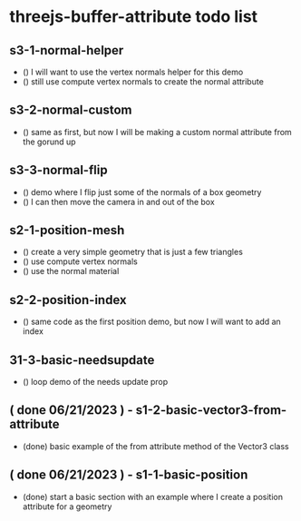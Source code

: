 # threejs-buffer-attribute todo list

<!--  MORPH SECTION -->

<!--  COLOR SECTION -->

<!--  UV SECTION -->

<!--  NORMAL SECTION -->

## s3-1-normal-helper
* () I will want to use the vertex normals helper for this demo
* () still use compute vertex normals to create the normal attribute

## s3-2-normal-custom
* () same as first, but now I will be making a custom normal attribute from the gorund up

## s3-3-normal-flip
* () demo where I flip just some of the normals of a box geometry
* () I can then move the camera in and out of the box

<!--  POSITION SECTION -->

## s2-1-position-mesh
* () create a very simple geometry that is just a few triangles
* () use compute vertex normals
* () use the normal material

## s2-2-position-index
* () same code as the first position demo, but now I will want to add an index

<!-- BASIC SECTION -->

## 31-3-basic-needsupdate
* () loop demo of the needs update prop

<!-- Done -->

## ( done 06/21/2023 ) - s1-2-basic-vector3-from-attribute
* (done) basic example of the from attribute method of the Vector3 class

## ( done 06/21/2023 ) - s1-1-basic-position
* (done) start a basic section with an example where I create a position attribute for a geometry